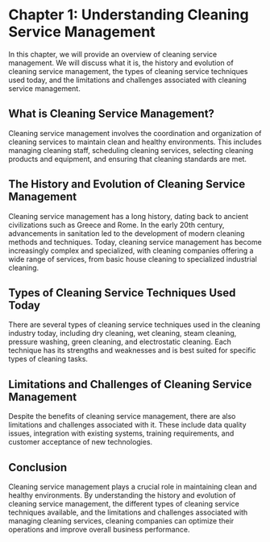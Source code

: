 Chapter 1: Understanding Cleaning Service Management
====================================================

In this chapter, we will provide an overview of cleaning service management. We will discuss what it is, the history and evolution of cleaning service management, the types of cleaning service techniques used today, and the limitations and challenges associated with cleaning service management.

What is Cleaning Service Management?
------------------------------------

Cleaning service management involves the coordination and organization of cleaning services to maintain clean and healthy environments. This includes managing cleaning staff, scheduling cleaning services, selecting cleaning products and equipment, and ensuring that cleaning standards are met.

The History and Evolution of Cleaning Service Management
--------------------------------------------------------

Cleaning service management has a long history, dating back to ancient civilizations such as Greece and Rome. In the early 20th century, advancements in sanitation led to the development of modern cleaning methods and techniques. Today, cleaning service management has become increasingly complex and specialized, with cleaning companies offering a wide range of services, from basic house cleaning to specialized industrial cleaning.

Types of Cleaning Service Techniques Used Today
-----------------------------------------------

There are several types of cleaning service techniques used in the cleaning industry today, including dry cleaning, wet cleaning, steam cleaning, pressure washing, green cleaning, and electrostatic cleaning. Each technique has its strengths and weaknesses and is best suited for specific types of cleaning tasks.

Limitations and Challenges of Cleaning Service Management
---------------------------------------------------------

Despite the benefits of cleaning service management, there are also limitations and challenges associated with it. These include data quality issues, integration with existing systems, training requirements, and customer acceptance of new technologies.

Conclusion
----------

Cleaning service management plays a crucial role in maintaining clean and healthy environments. By understanding the history and evolution of cleaning service management, the different types of cleaning service techniques available, and the limitations and challenges associated with managing cleaning services, cleaning companies can optimize their operations and improve overall business performance.
